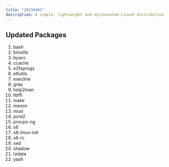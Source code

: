 ```yaml
---
title: "20230401"
description: A simple, lightweight and opinionated Linux® distribution based on musl libc and toybox
---
```


## Updated Packages
1. bash
2. binutils
3. byacc
4. ccache
5. e2fsprogs
6. elfutils
7. execline
8. grep
9. help2man
10. libffi
11. make
12. meson
13. musl
14. pcre2
15. procps-ng
16. s6
17. s6-linux-init
18. s6-rc
19. sed
20. shadow
21. tzdata
22. yash
